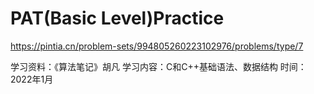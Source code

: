 # PAT(Basic Level)Practice
https://pintia.cn/problem-sets/994805260223102976/problems/type/7

学习资料：《算法笔记》胡凡
学习内容：C和C++基础语法、数据结构
时间：2022年1月
